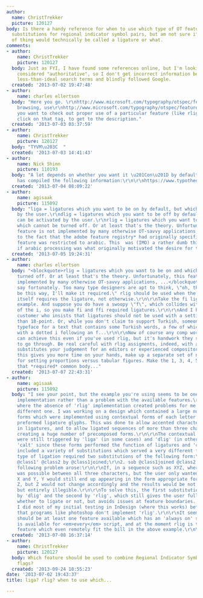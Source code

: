 ```yaml
---
author:
  name: ChristTrekker
  picture: 120127
body: Is there a handy reference for when to use which type of OT feature? I'm implementing
  substitutions for regional indicator symbol pairs, but am not sure if that sort
  of thing would technically be called a ligature or what.
comments:
- author:
    name: ChristTrekker
    picture: 120127
  body: Just as FYI, I have found some references online, but I'm looking for something
    considered "authoritative", so I don't get incorrect information because I used
    less-than-ideal search terms and blindly followed Google.
  created: '2013-07-02 19:47:48'
- author:
    name: charles ellertson
  body: "Here you go. \r\nhttp://www.microsoft.com/typography/otspec/featuretags.htm\r\n\r\nFor
    browsing, use\r\nhttp://www.microsoft.com/typography/otspec/features_ae.htm\r\n\r\nIf
    you want to check out proper use of a particular feature (like rlig), go to\r\nhttp://www.microsoft.com/typography/otspec/featurelist.htm\r\n\r\nAnd
    click on that tag, to get to the description."
  created: '2013-07-03 03:37:59'
- author:
    name: ChristTrekker
    picture: 120127
  body: "TYVM\u203C  "
  created: '2013-07-03 14:41:43'
- author:
    name: Nick Shinn
    picture: 110193
  body: "A lot depends on whether you want it \u201Con\u201D by default.\r\n\r\nTypotheque
    has compiled the following information:\r\n\r\nhttps://www.typotheque.com/articles/opentype_features_in_web_browsers\r\nhttps://www.typotheque.com/fonts/opentype_feature_support\r\n"
  created: '2013-07-04 08:09:22'
- author:
    name: agisaak
    picture: 115092
  body: "liga = ligatures which you want to be on by default, but which can be deactivated
    by the user.\r\ndlig = ligatures which you want to be off by default, but which
    can be activated by the user.\r\nrlig = ligatures which you want to be on and
    which cannot be turned off. Or at least that's the theory. Unfortunately, this
    feature is not implemented by many otherwise OT-savvy applications, probably due
    to the fact that the adobe feature registry* had originally specified that this
    feature was restricted to arabic. This  was (IMO) a rather dumb thing to do even
    if arabic processing was what originally motivated the desire for this feature.\r\n\r\nAndr\xE9\r\n\r\n*http://partners.adobe.com/public/developer/opentype/index_tag3.html"
  created: '2013-07-05 19:24:31'
- author:
    name: charles ellertson
  body: "<blockquote>rlig = ligatures which you want to be on and which cannot be
    turned off. Or at least that's the theory. Unfortunately, this feature is not
    implemented by many otherwise OT-savvy applications, ...</blockquote>\r\n\r\nI'd
    say fortunately. Too many type designers are apt to think, \"oh, this <strong>should</strong>
    be this way, I'll make it required.\" rlig should be used when the alphabet (script)
    itself requires the ligature, not otherwise.\r\n\r\nTake the fi ligature for one
    example. And suppose you do have a swoopy \"f\", which collides with the tittle
    of the i, so you make fi and ffi required ligatures.\r\n\r\nAnd I have an old-school
    customer who insists that ligatures should not be used with a setting size greater
    than 18-point. Or, while you don't claim to support Turkish, someone selects your
    typeface for a text that contains some Turkish words, a few of which are spelled
    with a dotted i following an f...\r\n\r\nNow of course any comp worth her salt
    can achieve this even if you've used rlig, but it's handwork they shouldn't have
    to go through. Be real careful with rlig assigments, indeed, with anything that
    substitutes your judgement for an editors or experienced compositors judgement.\r\n\r\nIf
    this gives you more time on your hands, make up a separate set of number glyphs
    for setting proportions versus tabular figures. Make the 1, 3, 4, 5, and 7 fit
    that *required* common body..."
  created: '2013-07-07 22:43:31'
- author:
    name: agisaak
    picture: 115092
  body: "I see your point, but the example you're using seems to be one of a poor
    implementation rather than a problem with the available features.\r\n\r\nThe case
    where the absence of 'rlig' implementation created problems for me was a slightly
    different one. I was working on a design which contained a large number of ligated
    forms which were implemented using contextual forms of each letter rather than
    preformed ligature glyphs. This was done to allow accented characters to occur
    in ligatures, and to allow ligated sequences of more than three characters without
    creating a huge number of precomposed forms.\r\n\r\nThe contextual substitutions
    were still triggered by 'liga' (in some cases) and 'dlig' (in others) rather than
    'calt' since these forms performed the function of ligatures and 'calt' already
    included a variety of substitutions which served a very different function.\r\n\r\nEach
    type of ligation required two substitutions of the following form:\r\n\r\n1. sub
    @class1' @class2 by @class1joined;\r\n2. sub @class1joined @class2' by class2joined;\r\n\r\nThe
    following problem arose:\r\n\r\nIf, in a sequence such as XYZ, where ligation
    was possible between all three characters, but the user only wanted to ligate
    X and Y, Y would still end up appearing in the form appropriate for joining to
    Z, but Z would not change accordingly and the results would be not only awful,
    but entirely illegible.\r\n\r\nTo solve this, the first substitution was performed
    by 'dlig' and the second by 'rlig', which still gives the user full control over
    whether to ligate or not, but avoids issues at feature boundaries. Unfortunately,
    I did most of my initial testing in InDesign (where this works) before I discovered
    that programs like photoshop don't implement 'rlig'.\r\n\r\nIt seems to me there
    should be at least one feature available which has an 'always on' status which
    is available for <em>every</em> script, and at the moment rlig is the only registered
    feature which even remotely fit the bill in the above example.\r\n\r\nAndr\xE9"
  created: '2013-07-08 16:37:14'
- author:
    name: ChristTrekker
    picture: 120127
  body: Which feature should be used to combine Regional Indicator Symbols into, e.g.,
    flags?
  created: '2013-09-24 18:55:23'
date: '2013-07-02 19:43:37'
title: liga? rlig? when to use which...

---
```

